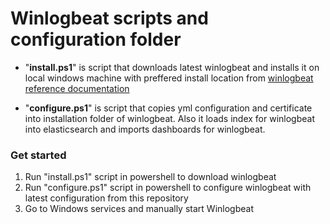 # Winlogbeat scripts and configuration folder

- "__install.ps1__" is script that downloads latest winlogbeat and installs it on local windows machine with preffered install location from [winlogbeat reference documentation](https://www.elastic.co/guide/en/beats/winlogbeat/current/winlogbeat-installation.html)

- "__configure.ps1__" is script that copies yml configuration and certificate into installation folder of winlogbeat. Also it loads index for winlogbeat into elasticsearch and imports dashboards for winlogbeat.

### Get started

1. Run "install.ps1" script in powershell to download winlogbeat
2. Run "configure.ps1" script in powershell to configure winlogbeat with latest configuration from this repository
3. Go to Windows services and manually start Winlogbeat